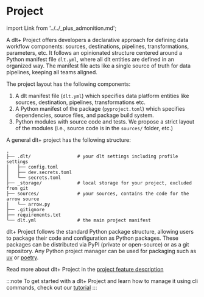 # Project

import Link from '../../_plus_admonition.md';

<Link/>

A dlt+ Project offers developers a declarative approach for defining data workflow components: sources, destinations, pipelines, transformations, parameters, etc. It follows an opinionated structure centered around a Python manifest file `dlt.yml`, where all dlt entities are defined in an organized way. The manifest file acts like a single source of truth for data pipelines, keeping all teams aligned.

The project layout has the following components:

1. A dlt manifest file (`dlt.yml`) which specifies data platform entities like sources, destination, pipelines, transformations etc.
2. A Python manifest of the package (`pyproject.toml`) which specifies dependencies, source files, and package build system.
3. Python modules with source code and tests. We propose a strict layout of the modules (i.e., source code is in the `sources/` folder, etc.)

A general dlt+ project has the following structure:

```text
.
├── .dlt/                 # your dlt settings including profile settings
│   ├── config.toml
│   ├── dev.secrets.toml
│   └── secrets.toml
├── _storage/             # local storage for your project, excluded from git
├── sources/              # your sources, contains the code for the arrow source
│   └── arrow.py
├── .gitignore
├── requirements.txt
└── dlt.yml               # the main project manifest
```

dlt+ Project follows the standard Python package structure, allowing users to package their code and configuration as Python packages. These packages can be distributed via PyPI (private or open-source) or as a git repository. Any Python project manager can be used for packaging such as [uv](https://docs.astral.sh/uv/) or [poetry](https://python-poetry.org/).

Read more about dlt+ Project in the [project feature description](../features/projects.md)

:::note
To get started with a dlt+ Project and learn how to manage it using cli commands, check out our [tutorial](../getting-started/tutorial.md)
:::
